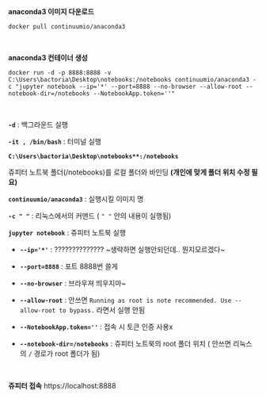
**anaconda3 이미지 다운로드**
```
docker pull continuumio/anaconda3
```

&nbsp;

**anaconda3 컨테이너 생성**

```
docker run -d -p 8888:8888 -v C:\Users\bactoria\Desktop\notebooks:/notebooks continuumio/anaconda3 -c "jupyter notebook --ip='*' --port=8888 --no-browser --allow-root --notebook-dir=/notebooks --NotebookApp.token=''"
```

&nbsp;

**`-d`** : 백그라운드 실행

**`-it , /bin/bash`** : 터미널 실행

**`C:\Users\bactoria\Desktop\notebooks**:/notebooks`**

쥬피터 노트북 폴더(/notebooks)를 로컬 폴더와 바인딩 **(개인에 맞게 폴더 위치 수정 필요)**

**`continuumio/anaconda3`** : 실행시킬 이미지 명

**`-c " "`** : 리눅스에서의 커맨드 ( `" "` 안의 내용이 실행됨)

**`jupyter notebook`** : 쥬피터 노트북 실행

- **`--ip='*'`** : ?????????????? ~생략하면 실행안되던데.. 뭔지모르겠다~

- **`--port=8888`** : 포트 8888번 쓸게

- **`--no-browser`** : 브라우져 띄우지마~

- **`--allow-root`** : 안쓰면 `Running as root is note recommended. Use --allow-root to bypass.` 라면서 실행 안됨

- **`--NotebookApp.token=''`** : 접속 시 토큰 인증 사용x

- **`--notebook-dir=/notebooks`** : 쥬피터 노트북의 root 폴더 위치 ( 안쓰면 리눅스의 `/` 경로가 root 폴더가 됨)

&nbsp;

**쥬피터 접속** https://localhost:8888
